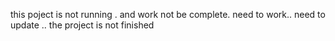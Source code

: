 this poject is not running . and work not be complete.
need to work.. need to update
..
the project is not finished
